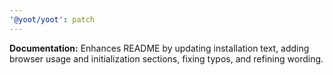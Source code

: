 ```yaml
---
'@yoot/yoot': patch
---
```


**Documentation:** Enhances README by updating installation text, adding browser usage and initialization sections, fixing typos, and refining wording.
